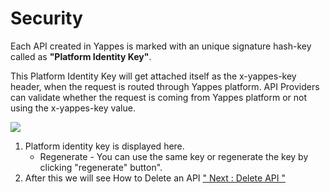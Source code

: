 



# Security

Each API created in Yappes is marked with an unique signature hash-key
called as **\"Platform Identity Key\"**.

This Platform Identity Key will get attached itself as the x-yappes-key
header, when the request is routed through Yappes platform. API
Providers can validate whether the request is coming from Yappes
platform or not using the x-yappes-key value.

![](../images/existing_api/existing_api_security_01.png)

1.  Platform identity key is displayed here.
    -   Regenerate - You can use the same key or regenerate the key by
        clicking \"regenerate\" button\".
2.  After this we will see How to Delete an API [\" Next : Delete API
    \"](delete_api)




